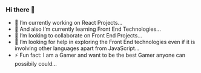 ### Hi there 👋

- 🔭 I’m currently working on React Projects...
- 🌱 And also I’m currently learning Front End Technologies...
- 👯 I’m looking to collaborate on Front End Projects...
- 🤔 I’m looking for help in exploring the Front End technologies even if it is involving other languages apart from JavaScript...
- ⚡ Fun fact: I am a Gamer and want to be the best Gamer anyone can possibily could...
